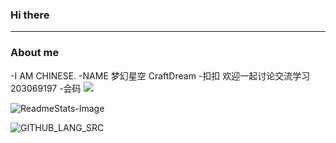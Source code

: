 ### Hi there
---
### About me

-I AM CHINESE.
-NAME 梦幻星空 CraftDream
-扣扣 欢迎一起讨论交流学习 203069197
-会码 <img src="http://img.shields.io/badge/-Java-F89820?style=flat&logo=java&logoColor=white">

![ReadmeStats-Image](https://github-readme-stats.vercel.app/api?username=CraftDream&show_icons=true&theme=dark)

![GITHUB_LANG_SRC](https://github-readme-stats.vercel.app/api/top-langs/?username=CraftDream&layout=compact&theme=dark)
